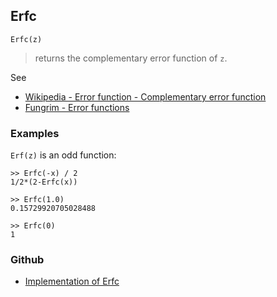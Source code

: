 ## Erfc

```
Erfc(z)
```

> returns the complementary error function of `z`.

See
* [Wikipedia - Error function - Complementary error function](https://en.wikipedia.org/wiki/Error_function#Complementary_error_function)
* [Fungrim - Error functions](http://fungrim.org/topic/Error_functions/)

### Examples

`Erf(z)` is an odd function:

```
>> Erfc(-x) / 2    
1/2*(2-Erfc(x))   
 
>> Erfc(1.0)
0.15729920705028488
 
>> Erfc(0)    
1    
```

### Github

* [Implementation of Erfc](https://github.com/axkr/symja_android_library/blob/master/symja_android_library/matheclipse-core/src/main/java/org/matheclipse/core/builtin/SpecialFunctions.java#L517) 

